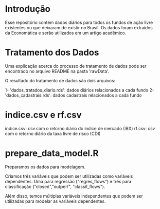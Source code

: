 # Introdução
Esse repositório contém dados diários para todos os fundos de ação livre existentes ou que deixaram de existir no Brasil. Os dados foram extraídos da Economática e serão utilizados em um artigo acadêmico.

# Tratamento dos Dados
Uma explicação acerca do processo de tratamento de dados pode ser encontrado no arquivo README na pasta 'rawData'.

O resultado do tratamento de dados são dois arquivos:

1- 'dados_tratados_diario.rds': dados diários relacionados a cada fundo
2- 'dados_cadastrais.rds': dados cadastrais relacionados a cada fundo

# indice.csv e rf.csv

indice.csv: csv com o retorno diário do índice de mercado (IBX)
rf.csv: csv com o retorno diário da taxa livre de risco (CDI)

# prepare_data_model.R

Preparamos os dados para modelagem. 

Criamos três variáveis que podem ser utilizadas como variáveis dependentes. Uma para regressão ("regres_flows") e três para classificação ("closed","outperf", "classif_flows").

Além disso, temos múltiplas variáveis independentes que podem ser utilizadas para modelar as variáveis dependentes.